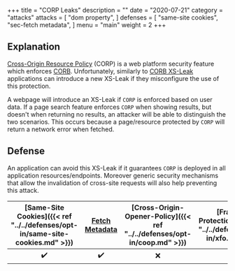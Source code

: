 +++
title = "CORP Leaks"
description = ""
date = "2020-07-21"
category = "attacks"
attacks = [
    "dom property",
]
defenses = [
    "same-site cookies",
    "sec-fetch metadata",
]
menu = "main"
weight = 2
+++

## Explanation

[Cross-Origin Resource Policy](https://TODO) (CORP) is a web platform security feature which enforces [CORB](https://TODO). Unfortunately, similarly to [CORB XS-Leak](https://TODO) applications can introduce a new XS-Leak if they misconfigure the use of this protection.

A webpage will introduce an XS-Leak if `CORP` is enforced based on user data. If a page search feature enforces `CORP` when showing results, but doesn't when returning no results, an attacker will be able to distinguish the two scenarios. This occurs because a page/resource protected by `CORP` will return a network error when fetched.

## Defense

An application can avoid this XS-Leak if it guarantees `CORP` is deployed in all application resources/endpoints. Moreover generic security mechanisms that allow the invalidation of cross-site requests will also help preventing this attack.

| [Same-Site Cookies]({{< ref "../../defenses/opt-in/same-site-cookies.md" >}})  | [Fetch Metadata](https://TODO)  | [Cross-Origin-Opener-Policy]({{< ref "../../defenses/opt-in/coop.md" >}})  |  [Framing Protections]({{< ref "../../defenses/opt-in/xfo.md" >}}) |
|:------------------:|:---------------:|:-----:|:--------------------:|
|         ✔️         |      ✔️         |  ❌   |          ❌         |
